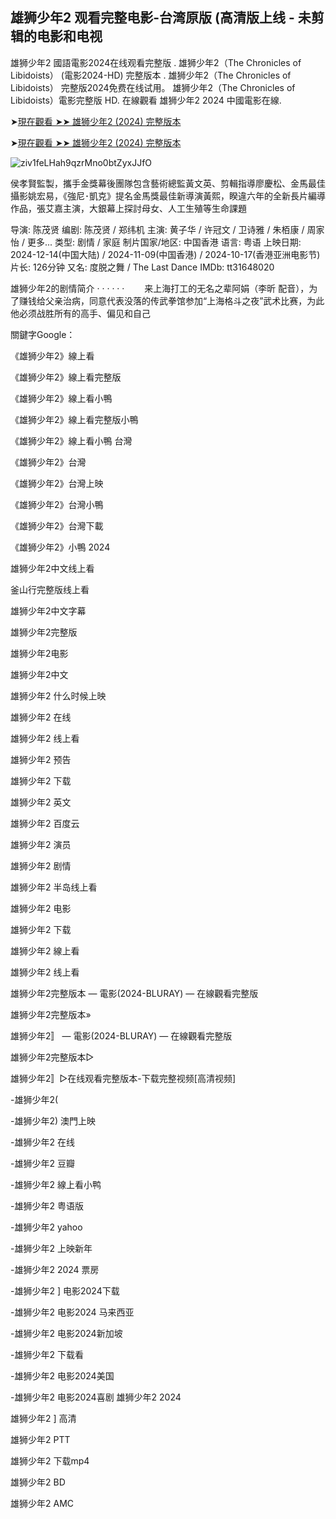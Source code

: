 ## 雄狮少年2 观看完整电影-台湾原版 (高清版上线 - 未剪辑的电影和电视
雄狮少年2 國語電影2024在线观看完整版 . 雄狮少年2（The Chronicles of Libidoists） (電影2024-HD) 完整版本 . 雄狮少年2（The Chronicles of Libidoists） 完整版2024免费在线试用。 雄狮少年2（The Chronicles of Libidoists）電影完整版 HD. 在線觀看 雄狮少年2 2024 中國電影在線.

➤[現在觀看 ➤➤ 雄狮少年2 (2024) 完整版本](https://hotstream10.com/zh/1154478/i-am-what-i-am-2)

➤[現在觀看 ➤➤ 雄狮少年2 (2024) 完整版本](https://hotstream10.com/zh/1154478/i-am-what-i-am-2)

![ziv1feLHah9qzrMno0btZyxJJfO](https://github.com/user-attachments/assets/d75d9995-8f2b-49dc-9c07-f8fd6fb134fc)

侯孝賢監製，攜手金獎幕後團隊包含藝術總監黃文英、剪輯指導廖慶松、金馬最佳攝影姚宏易，《強尼･凱克》提名金馬獎最佳新導演黃熙，睽違六年的全新長片編導作品，張艾嘉主演，大銀幕上探討母女、人工生殖等生命課題

导演: 陈茂贤 编剧: 陈茂贤 / 郑纬机 主演: 黄子华 / 许冠文 / 卫诗雅 / 朱栢康 / 周家怡 / 更多... 类型: 剧情 / 家庭 制片国家/地区: 中国香港 语言: 粤语 上映日期: 2024-12-14(中国大陆) / 2024-11-09(中国香港) / 2024-10-17(香港亚洲电影节) 片长: 126分钟 又名: 度脱之舞 / The Last Dance IMDb: tt31648020

雄狮少年2的剧情简介 · · · · · ·
　　来上海打工的无名之辈阿娟（李昕 配音），为了赚钱给父亲治病，同意代表没落的传武拳馆参加“上海格斗之夜”武术比赛，为此他必须战胜所有的高手、偏见和自己

關鍵字Google：

《雄狮少年2》線上看

《雄狮少年2》線上看完整版

《雄狮少年2》線上看小鴨

《雄狮少年2》線上看完整版小鴨

《雄狮少年2》線上看小鴨 台灣

《雄狮少年2》台灣

《雄狮少年2》台灣上映

《雄狮少年2》台灣小鴨

《雄狮少年2》台灣下載

《雄狮少年2》小鴨 2024

雄狮少年2中文线上看

釜山行完整版线上看

雄狮少年2中文字幕

雄狮少年2完整版

雄狮少年2电影

雄狮少年2中文

雄狮少年2 什么时候上映

雄狮少年2 在线

雄狮少年2 线上看

雄狮少年2 预告

雄狮少年2 下载

雄狮少年2 英文

雄狮少年2 百度云

雄狮少年2 演员

雄狮少年2 剧情

雄狮少年2 半岛线上看

雄狮少年2 电影

雄狮少年2 下载

雄狮少年2 線上看

雄狮少年2 线上看

雄狮少年2完整版本 — 電影(2024-BLURAY) — 在線觀看完整版

雄狮少年2完整版本»

雄狮少年2〛 — 電影(2024-BLURAY) — 在線觀看完整版

雄狮少年2完整版本▷

雄狮少年2〛▷在线观看完整版本-下载完整视频[高清视频]

-雄狮少年2(

-雄狮少年2) 澳門上映

-雄狮少年2 在线

-雄狮少年2 豆瓣

-雄狮少年2 線上看小鸭

-雄狮少年2 粤语版

-雄狮少年2 yahoo

-雄狮少年2 上映新年

-雄狮少年2 2024 票房

-雄狮少年2 ] 电影2024下载

-雄狮少年2 电影2024 马来西亚

-雄狮少年2 电影2024新加坡

-雄狮少年2 下载看

-雄狮少年2 电影2024美国

-雄狮少年2 电影2024喜剧 雄狮少年2 2024

雄狮少年2 ] 高清

雄狮少年2 PTT

雄狮少年2 下载mp4

雄狮少年2 BD

雄狮少年2 AMC
